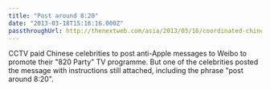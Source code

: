 ```yaml
---
title: "Post around 8:20"
date: "2013-03-18T15:16:16.000Z"
passthroughUrl: http://thenextweb.com/asia/2013/03/16/coordinated-chinese-state-television-attack-on-apple-undermined-by-fishy-celebrity-microblog-posts/
---
```


CCTV paid Chinese celebrities to post anti-Apple messages to Weibo to promote their "820 Party" TV programme. But one of the celebrities posted the message with instructions still attached, including the phrase "post around 8:20".